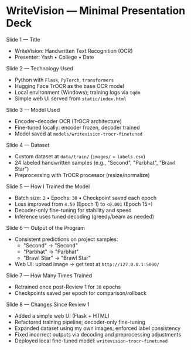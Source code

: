 # WriteVision — Minimal Presentation Deck

Slide 1 — Title
- WriteVision: Handwritten Text Recognition (OCR)
- Presenter: Yash • College • Date

Slide 2 — Technology Used
- Python with `Flask`, `PyTorch`, `transformers`
- Hugging Face TrOCR as the base OCR model
- Local environment (Windows); training logs via `tqdm`
- Simple web UI served from `static/index.html`

Slide 3 — Model Used
- Encoder–decoder OCR (TrOCR architecture)
- Fine-tuned locally: encoder frozen, decoder trained
- Model saved at `models/writevision-trocr-finetuned`

Slide 4 — Dataset
- Custom dataset at `data/train/` (`images/` + `labels.csv`)
- 24 labeled handwritten samples (e.g., "Second", "Parbhat", "Brawl Star")
- Preprocessing with TrOCR processor (resize/normalize)

Slide 5 — How I Trained the Model
- Batch size: `2` • Epochs: `30` • Checkpoint saved each epoch
- Loss improved from `4.59` (Epoch 1) to `<0.001` (Epoch 15+)
- Decoder-only fine-tuning for stability and speed
- Inference uses tuned decoding (greedy/beam as needed)

Slide 6 — Output of the Program
- Consistent predictions on project samples:
  - "Second" → "Second"
  - "Parbhat" → "Parbhat"
  - "Brawl Star" → "Brawl Star"
- Web UI: upload image → get text at `http://127.0.0.1:5000/`

Slide 7 — How Many Times Trained
- Retrained once post-Review 1 for `30` epochs
- Checkpoints saved per epoch for comparison/rollback

Slide 8 — Changes Since Review 1
- Added a simple web UI (Flask + HTML)
- Refactored training pipeline; decoder-only fine-tuning
- Expanded dataset using my own images; enforced label consistency
- Fixed incorrect outputs via decoding and preprocessing adjustments
- Deployed local fine-tuned model: `writevision-trocr-finetuned`